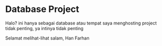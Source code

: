 # Database Project
Halo? ini hanya sebagai database atau tempat saya menghosting project tidak penting, ya intinya tidak penting

Selamat melihat-lihat
salam, Han Farhan
